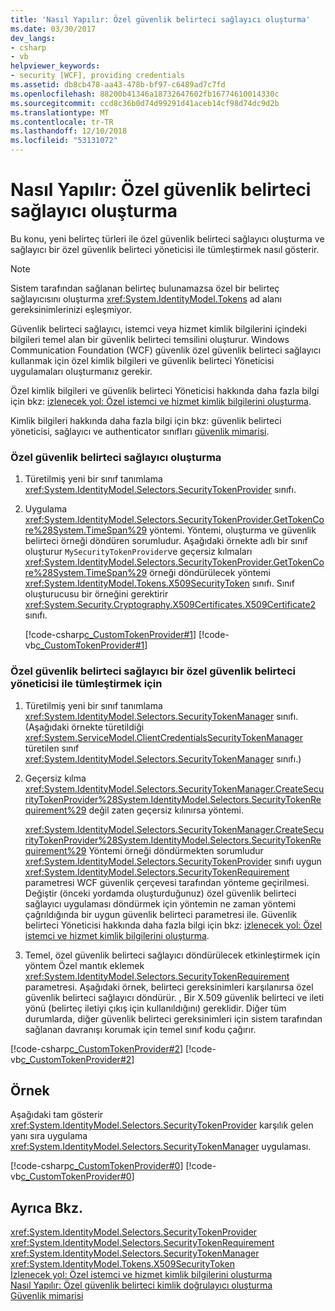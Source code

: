 ```yaml
---
title: 'Nasıl Yapılır: Özel güvenlik belirteci sağlayıcı oluşturma'
ms.date: 03/30/2017
dev_langs:
- csharp
- vb
helpviewer_keywords:
- security [WCF], providing credentials
ms.assetid: db8cb478-aa43-478b-bf97-c6489ad7c7fd
ms.openlocfilehash: 88200b41346a18732647602fb16774610014330c
ms.sourcegitcommit: ccd8c36b0d74d99291d41aceb14cf98d74dc9d2b
ms.translationtype: MT
ms.contentlocale: tr-TR
ms.lasthandoff: 12/10/2018
ms.locfileid: "53131072"
---
```

# <a name="how-to-create-a-custom-security-token-provider"></a>Nasıl Yapılır: Özel güvenlik belirteci sağlayıcı oluşturma
Bu konu, yeni belirteç türleri ile özel güvenlik belirteci sağlayıcı oluşturma ve sağlayıcı bir özel güvenlik belirteci yöneticisi ile tümleştirmek nasıl gösterir.  
  
> [!NOTE]
>  Sistem tarafından sağlanan belirteç bulunamazsa özel bir belirteç sağlayıcısını oluşturma <xref:System.IdentityModel.Tokens> ad alanı gereksinimlerinizi eşleşmiyor.  
  
 Güvenlik belirteci sağlayıcı, istemci veya hizmet kimlik bilgilerini içindeki bilgileri temel alan bir güvenlik belirteci temsilini oluşturur. Windows Communication Foundation (WCF) güvenlik özel güvenlik belirteci sağlayıcı kullanmak için özel kimlik bilgileri ve güvenlik belirteci Yöneticisi uygulamaları oluşturmanız gerekir.  
  
 Özel kimlik bilgileri ve güvenlik belirteci Yöneticisi hakkında daha fazla bilgi için bkz: [izlenecek yol: Özel istemci ve hizmet kimlik bilgilerini oluşturma](../../../../docs/framework/wcf/extending/walkthrough-creating-custom-client-and-service-credentials.md).  
  
 Kimlik bilgileri hakkında daha fazla bilgi için bkz: güvenlik belirteci yöneticisi, sağlayıcı ve authenticator sınıfları [güvenlik mimarisi](https://msdn.microsoft.com/library/16593476-d36a-408d-808c-ae6fd483e28f).  
  
### <a name="to-create-a-custom-security-token-provider"></a>Özel güvenlik belirteci sağlayıcı oluşturma  
  
1.  Türetilmiş yeni bir sınıf tanımlama <xref:System.IdentityModel.Selectors.SecurityTokenProvider> sınıfı.  
  
2.  Uygulama <xref:System.IdentityModel.Selectors.SecurityTokenProvider.GetTokenCore%28System.TimeSpan%29> yöntemi. Yöntemi, oluşturma ve güvenlik belirteci örneği döndüren sorumludur. Aşağıdaki örnekte adlı bir sınıf oluşturur `MySecurityTokenProvider`ve geçersiz kılmaları <xref:System.IdentityModel.Selectors.SecurityTokenProvider.GetTokenCore%28System.TimeSpan%29> örneği döndürülecek yöntemi <xref:System.IdentityModel.Tokens.X509SecurityToken> sınıfı. Sınıf oluşturucusu bir örneğini gerektirir <xref:System.Security.Cryptography.X509Certificates.X509Certificate2> sınıfı.  
  
     [!code-csharp[c_CustomTokenProvider#1](../../../../samples/snippets/csharp/VS_Snippets_CFX/c_customtokenprovider/cs/source.cs#1)]
     [!code-vb[c_CustomTokenProvider#1](../../../../samples/snippets/visualbasic/VS_Snippets_CFX/c_customtokenprovider/vb/source.vb#1)]  
  
### <a name="to-integrate-a-custom-security-token-provider-with-a-custom-security-token-manager"></a>Özel güvenlik belirteci sağlayıcı bir özel güvenlik belirteci yöneticisi ile tümleştirmek için  
  
1.  Türetilmiş yeni bir sınıf tanımlama <xref:System.IdentityModel.Selectors.SecurityTokenManager> sınıfı. (Aşağıdaki örnekte türetildiği <xref:System.ServiceModel.ClientCredentialsSecurityTokenManager> türetilen sınıf <xref:System.IdentityModel.Selectors.SecurityTokenManager> sınıfı.)  
  
2.  Geçersiz kılma <xref:System.IdentityModel.Selectors.SecurityTokenManager.CreateSecurityTokenProvider%28System.IdentityModel.Selectors.SecurityTokenRequirement%29> değil zaten geçersiz kılınırsa yöntemi.  
  
     <xref:System.IdentityModel.Selectors.SecurityTokenManager.CreateSecurityTokenProvider%28System.IdentityModel.Selectors.SecurityTokenRequirement%29> Yöntemi örneği döndürmekten sorumludur <xref:System.IdentityModel.Selectors.SecurityTokenProvider> sınıfı uygun <xref:System.IdentityModel.Selectors.SecurityTokenRequirement> parametresi WCF güvenlik çerçevesi tarafından yönteme geçirilmesi. Değiştir (önceki yordamda oluşturduğunuz) özel güvenlik belirteci sağlayıcı uygulaması döndürmek için yöntemin ne zaman yöntemi çağrıldığında bir uygun güvenlik belirteci parametresi ile. Güvenlik belirteci Yöneticisi hakkında daha fazla bilgi için bkz: [izlenecek yol: Özel istemci ve hizmet kimlik bilgilerini oluşturma](../../../../docs/framework/wcf/extending/walkthrough-creating-custom-client-and-service-credentials.md).  
  
3.  Temel, özel güvenlik belirteci sağlayıcı döndürülecek etkinleştirmek için yöntem Özel mantık eklemek <xref:System.IdentityModel.Selectors.SecurityTokenRequirement> parametresi. Aşağıdaki örnek, belirteci gereksinimleri karşılanırsa özel güvenlik belirteci sağlayıcı döndürür. , Bir X.509 güvenlik belirteci ve ileti yönü (belirteç iletiyi çıkış için kullanıldığını) gereklidir. Diğer tüm durumlarda, diğer güvenlik belirteci gereksinimleri için sistem tarafından sağlanan davranışı korumak için temel sınıf kodu çağırır.  
  
 [!code-csharp[c_CustomTokenProvider#2](../../../../samples/snippets/csharp/VS_Snippets_CFX/c_customtokenprovider/cs/source.cs#2)]
 [!code-vb[c_CustomTokenProvider#2](../../../../samples/snippets/visualbasic/VS_Snippets_CFX/c_customtokenprovider/vb/source.vb#2)]  
  
## <a name="example"></a>Örnek  
 Aşağıdaki tam gösterir <xref:System.IdentityModel.Selectors.SecurityTokenProvider> karşılık gelen yanı sıra uygulama <xref:System.IdentityModel.Selectors.SecurityTokenManager> uygulaması.  
  
 [!code-csharp[c_CustomTokenProvider#0](../../../../samples/snippets/csharp/VS_Snippets_CFX/c_customtokenprovider/cs/source.cs#0)]
 [!code-vb[c_CustomTokenProvider#0](../../../../samples/snippets/visualbasic/VS_Snippets_CFX/c_customtokenprovider/vb/source.vb#0)]  
  
## <a name="see-also"></a>Ayrıca Bkz.  
 <xref:System.IdentityModel.Selectors.SecurityTokenProvider>  
 <xref:System.IdentityModel.Selectors.SecurityTokenRequirement>  
 <xref:System.IdentityModel.Selectors.SecurityTokenManager>  
 <xref:System.IdentityModel.Tokens.X509SecurityToken>  
 [İzlenecek yol: Özel istemci ve hizmet kimlik bilgilerini oluşturma](../../../../docs/framework/wcf/extending/walkthrough-creating-custom-client-and-service-credentials.md)  
 [Nasıl Yapılır: Özel güvenlik belirteci kimlik doğrulayıcı oluşturma](../../../../docs/framework/wcf/extending/how-to-create-a-custom-security-token-authenticator.md)  
 [Güvenlik mimarisi](https://msdn.microsoft.com/library/16593476-d36a-408d-808c-ae6fd483e28f)
